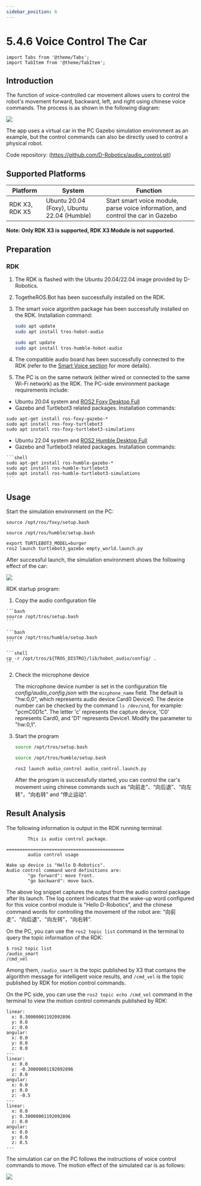 ```yaml
---
sidebar_position: 6
---
```


# 5.4.6 Voice Control The Car

```mdx-code-block
import Tabs from '@theme/Tabs';
import TabItem from '@theme/TabItem';
```

## Introduction

The function of voice-controlled car movement allows users to control the robot's movement forward, backward, left, and right using chinese voice commands. The process is as shown in the following diagram:

![](/../static/img/05_Robot_development/04_apps/image/car_audio_control/audio_control.jpg)

The app uses a virtual car in the PC Gazebo simulation environment as an example, but the control commands can also be directly used to control a physical robot.

Code repository:  (https://github.com/D-Robotics/audio_control.git)

## Supported Platforms

| Platform | System | Function                    |
| -------- | -------------- | ----------------------------------- |
| RDK X3, RDK X5  | Ubuntu 20.04 (Foxy), Ubuntu 22.04 (Humble)   | Start smart voice module, parse voice information, and control the car in Gazebo |

**Note: Only RDK X3 is supported, RDK X3 Module is not supported.**

## Preparation

### RDK

1. The RDK is flashed with the  Ubuntu 20.04/22.04 image provided by D-Robotics.

2. TogetheROS.Bot has been successfully installed on the RDK.

3. The smart voice algorithm package has been successfully installed on the RDK. Installation command: 
   
   <Tabs groupId="tros-distro">
   <TabItem value="foxy" label="Foxy">

   ```bash
   sudo apt update
   sudo apt install tros-hobot-audio
   ```

   </TabItem>
   <TabItem value="humble" label="Humble">

   ```bash
   sudo apt update
   sudo apt install tros-humble-hobot-audio
   ```

   </TabItem>
   </Tabs>

4. The compatible audio board has been successfully connected to the RDK (refer to the [Smart Voice section](/i18n/en/docusaurus-plugin-content-docs/current/05_Robot_development/03_boxs/function/hobot_audio.md) for more details).

5. The PC is on the same network (either wired or connected to the same Wi-Fi network) as the RDK. The PC-side environment package requirements include:

 <Tabs groupId="tros-distro">
 <TabItem value="foxy" label="Foxy">

   - Ubuntu 20.04 system and [ROS2 Foxy Desktop Full](https://docs.ros.org/en/foxy/Installation/Ubuntu-Install-Debians.html)
   - Gazebo and Turtlebot3 related packages. Installation commands:

   ```shell
   sudo apt-get install ros-foxy-gazebo-*
   sudo apt install ros-foxy-turtlebot3
   sudo apt install ros-foxy-turtlebot3-simulations
   ```

 </TabItem>
 <TabItem value="humble" label="Humble">

   - Ubuntu 22.04 system and [ROS2 Humble Desktop Full](https://docs.ros.org/en/humble/Installation/Ubuntu-Install-Debians.html)
   - Gazebo and Turtlebot3 related packages. Installation commands:

    ```shell
    sudo apt-get install ros-humble-gazebo-*
    sudo apt install ros-humble-turtlebot3
    sudo apt install ros-humble-turtlebot3-simulations
    ```

 </TabItem>
 </Tabs>


## Usage

Start the simulation environment on the PC:

<Tabs groupId="tros-distro">
<TabItem value="foxy" label="Foxy">

```shell
source /opt/ros/foxy/setup.bash
```

</TabItem>
<TabItem value="humble" label="Humble">

```shell
source /opt/ros/humble/setup.bash
```

</TabItem>
</Tabs>

```shell
export TURTLEBOT3_MODEL=burger
ros2 launch turtlebot3_gazebo empty_world.launch.py
```

After successful launch, the simulation environment shows the following effect of the car:

![](/../static/img/05_Robot_development/04_apps/image/car_audio_tracking/gazebo.jpeg)

RDK startup program:

1. Copy the audio configuration file

 <Tabs groupId="tros-distro">
 <TabItem value="foxy" label="Foxy">

    ```bash
    source /opt/tros/setup.bash
    ```

 </TabItem>
 <TabItem value="humble" label="Humble">

    ```bash
    source /opt/tros/humble/setup.bash
    ```

 </TabItem>
 </Tabs>

    ```shell
    cp -r /opt/tros/${TROS_DISTRO}/lib/hobot_audio/config/ .
    ```


2. Check the microphone device

    The microphone device number is set in the configuration file *config/audio_config.json* with the `micphone_name` field. The default is "hw:0,0", which represents audio device Card0 Device0. The device number can be checked by the command `ls /dev/snd`, for example: "pcmC0D1c". The letter 'c' represents the capture device, 'C0' represents Card0, and 'D1' represents Device1. Modify the parameter to "hw:0,1".

3. Start the program

    <Tabs groupId="tros-distro">
    <TabItem value="foxy" label="Foxy">

    ```bash
    source /opt/tros/setup.bash
    ```

    </TabItem>

    <TabItem value="humble" label="Humble">

    ```bash
    source /opt/tros/humble/setup.bash
    ```

    </TabItem>

    </Tabs>

    ```shell
    ros2 launch audio_control audio_control.launch.py
    ```

    After the program is successfully started, you can control the car's movement using chinese commands such as “向前走”、“向后退”、“向左转”，“向右转” and “停止运动”.

## Result Analysis

The following information is output in the RDK running terminal:

```shell
        This is audio control package.

============================================
        audio control usage

Wake up device is "Hello D-Robotics".
Audio control command word definitions are:
        "go forward": move front.
        "go backward": move back.
```

The above log snippet captures the output from the audio control package after its launch. The log content indicates that the wake-up word configured for this voice control module is "Hello D-Robotics", and the chinese command words for controlling the movement of the robot are: “向前走”、“向后退”、“向左转”，“向右转”.

On the PC, you can use the `ros2 topic list` command in the terminal to query the topic information of the RDK:

```shell
$ ros2 topic list
/audio_smart
/cmd_vel
```

Among them, `/audio_smart` is the topic published by X3 that contains the algorithm message for intelligent voice results, and `/cmd_vel` is the topic published by RDK for motion control commands.

On the PC side, you can use the `ros2 topic echo /cmd_vel` command in the terminal to view the motion control commands published by RDK:

```shell
linear:
  x: 0.30000001192092896
  y: 0.0
  z: 0.0
angular:
  x: 0.0
  y: 0.0
  z: 0.0
---
linear:
  x: 0.0
  y: -0.30000001192092896
  z: 0.0
angular:
  x: 0.0
  y: 0.0
  z: -0.5
---
linear:
  x: 0.0
  y: 0.30000001192092896
  z: 0.0
angular:
  x: 0.0
  y: 0.0
  z: 0.5
---
```

The simulation car on the PC follows the instructions of voice control commands to move. The motion effect of the simulated car is as follows:

![](/../static/img/05_Robot_development/04_apps/image/car_audio_control/move.gif)